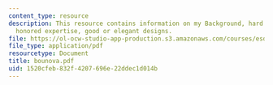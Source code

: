 ```yaml
---
content_type: resource
description: This resource contains information on my Background, hard problems, ssumptions,
  honored expertise, good or elegant designs.
file: https://ol-ocw-studio-app-production.s3.amazonaws.com/courses/esd-342-advanced-system-architecture-spring-2006/1520cfeb832f4207696e22ddec1d014b_bounova.pdf
file_type: application/pdf
resourcetype: Document
title: bounova.pdf
uid: 1520cfeb-832f-4207-696e-22ddec1d014b
---
```


